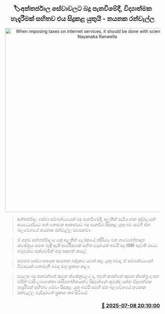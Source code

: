 <p align='center'><b><h2 align='center' title='When imposing taxes on internet services, it should be done with scientific study - Nayanaka Ranwella'>🏷අන්තර්ජාල සේවාවලට බදු පැනවීමේදී, විද්‍යාත්මක හැදෑරීමක් සහිතව එය සිදුකළ යුතුයි - නයනක රන්වැල්ල
</h2></b></p>
<p align='center'><img src='https://helakuru.sgp1.cdn.digitaloceanspaces.com/esana/images/lib/nayanaka-ranwala-0.jpg' width='600' alt='When imposing taxes on internet services, it should be done with scientific study - Nayanaka Ranwella'></p>

> අන්තර්ජාල සේවා සම්බන්ධයෙන් බදු පැනවීමේදී, අලුතින් පැමිණෙන පුද්ගලයන් අධෛර්යයට පත් නොවන ආකාරයට බදු පැනවීම සිදුකළ යුතු බව සමගි ජන බලවේගයේ නයනක රන්වැල්ල පවසනවා.

> ඒ අනුව අන්තර්ජාලය යනු අලුතින් ලෝකයේ ඉදිරියට එන නව්‍යෝත්පාදන ක්ෂේත්‍රය සමඟ බැඳී ඇති ආර්ථිකයක් සහිත ව්‍යුහයක් බවයි අද (08) පැවති මාධ්‍ය හමුවකට එක්වෙමින් ඔහු සඳහන් කළේ.

> සමහර සේවා සපයන ආයතන බද්දකට යටත් කළ යුතු බවද, ඒ සම්බන්ධයෙන් විවාදයක් නොමැති බවද ඔහු ප්‍රකාශ කළා.

> එලෙස බදු පනවන්නේ කුමන ක්ෂේත්‍රවලට ද, ඉවත් කරන්නේ කුමන ක්ෂේත්‍ර ද සහ එයින් වාසි ලබාගන්නා පාරිභෝගිකයන්ට සිදුවන්නේ කුමක්ද යන්න විද්‍යාත්මක හැදෑරීමක් සහිතව මේවා සිදුකළ යුතු බවයි සමගි ජන බලවේගයේ නයනක රන්වැල්ල වැඩිදුරටත් ප්‍රකාශ කර සිටියේ.



<h3 align='right'><a href='https://www.helakuru.lk/esana/p/111695/'>📅 2025-07-08 20:10:00</a></h3>
